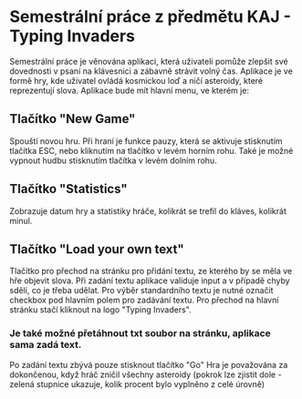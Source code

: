 # Semestrální práce z předmětu KAJ - Typing Invaders
Semestrální práce je věnována aplikaci, která uživateli pomůže zlepšit své dovednosti v psaní na klávesnici a zábavně strávit volný čas.
Aplikace je ve formě hry, kde uživatel ovládá kosmickou loď a ničí asteroidy, které reprezentují slova.
Aplikace bude mít hlavní menu, ve kterém je:

## Tlačítko "New Game"
Spouští novou hru.
Při hraní je funkce pauzy, která se aktivuje stisknutím tlačítka ESC, nebo kliknutím na tlačítko v levém horním rohu.
Také je možné vypnout hudbu stisknutím tlačítka v levém dolním rohu.

## Tlačítko "Statistics"
Zobrazuje datum hry a statistiky hráče, kolikrát se trefil do kláves, kolikrát minul.

## Tlačítko "Load your own text"
Tlačítko pro přechod na stránku pro přidání textu, ze kterého by se měla ve hře objevit slova.
Při zadání textu aplikace validuje input a v případě chyby sdělí, co je třeba udělat.
Pro výběr standardního textu je nutné označit checkbox pod hlavním polem pro zadávání textu.
Pro přechod na hlavní stránku stačí kliknout na logo "Typing Invaders".

### Je také možné přetáhnout txt soubor na stránku, aplikace sama zadá text.

Po zadání textu zbývá pouze stisknout tlačítko "Go"
Hra je považována za dokončenou, když hráč zničil všechny asteroidy (pokrok lze zjistit dole - zelená stupnice ukazuje, kolik procent bylo vyplněno z celé úrovně)